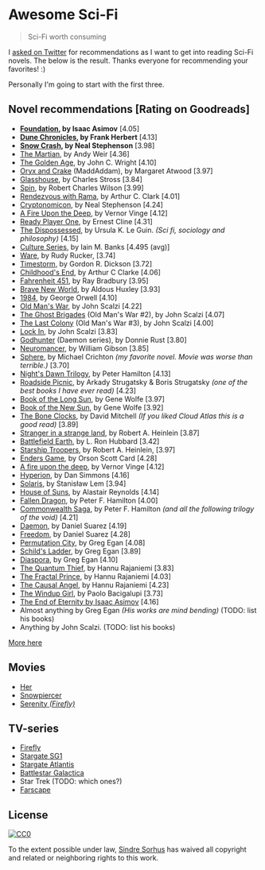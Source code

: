 # Awesome Sci-Fi

> Sci-Fi worth consuming

I [asked on Twitter](https://twitter.com/sindresorhus/status/557586610850897920) for recommendations as I want to get into reading Sci-Fi novels. The below is the result. Thanks everyone for recommending your favorites! :)

Personally I'm going to start with the first three.


## Novel recommendations [Rating on Goodreads]

- **[Foundation](https://www.goodreads.com/book/show/29579.Foundation), by Isaac Asimov** [4.05]
- **[Dune Chronicles](https://www.goodreads.com/series/45935-dune-chronicles), by Frank Herbert** [4.13]
- **[Snow Crash](https://www.goodreads.com/book/show/830.Snow_Crash), by Neal Stephenson** [3.98]
- [The Martian](https://www.goodreads.com/book/show/18007564-the-martian), by Andy Weir [4.36]
- [The Golden Age](https://www.goodreads.com/series/41545-golden-age), by John C. Wright [4.10]
- [Oryx and Crake](https://www.goodreads.com/series/55674-maddaddam) (MaddAddam), by Margaret Atwood [3.97]
- [Glasshouse](https://www.goodreads.com/book/show/17866.Glasshouse), by Charles Stross [3.84]
- [Spin](https://www.goodreads.com/book/show/910863.Spin), by Robert Charles Wilson [3.99]
- [Rendezvous with Rama](https://www.goodreads.com/book/show/112537.Rendezvous_with_Rama), by Arthur C. Clark [4.01]
- [Cryptonomicon](https://www.goodreads.com/book/show/816.Cryptonomicon), by Neal Stephenson [4.24]
- [A Fire Upon the Deep](https://www.goodreads.com/book/show/77711.A_Fire_Upon_the_Deep), by Vernor Vinge [4.12]
- [Ready Player One](https://www.goodreads.com/book/show/9969571-ready-player-one), by Ernest Cline [4.31]
- [The Dispossessed](https://www.goodreads.com/book/show/13651.The_Dispossessed), by Ursula K. Le Guin. *(Sci fi, sociology and philosophy)* [4.15]
- [Culture Series](https://www.goodreads.com/series/49118-culture), by Iain M. Banks [4.495 (avg)]
- [Ware](https://www.goodreads.com/series/41816-ware), by Rudy Rucker, [3.74]
- [Timestorm](https://www.goodreads.com/book/show/536951.Time_Storm), by Gordon R. Dickson [3.72]
- [Childhood's End](https://www.goodreads.com/book/show/414999.Childhood_s_End), by Arthur C Clarke [4.06]
- [Fahrenheit 451](https://www.goodreads.com/book/show/17470674-fahrenheit-451), by Ray Bradbury [3.95]
- [Brave New World](https://www.goodreads.com/book/show/5129.Brave_New_World), by Aldous Huxley [3.93]
- [1984](https://www.goodreads.com/book/show/5470.1984), by George Orwell [4.10]
- [Old Man's War](https://www.goodreads.com/series/40789-old-man-s-war), by John Scalzi [4.22]
- [The Ghost Brigades](http://www.goodreads.com/book/show/239399.The_Ghost_Brigades?from_search=true) (Old Man's War #2), by John Scalzi [4.07]
- [The Last Colony](http://www.goodreads.com/book/show/88071.The_Last_Colony?from_search=true) (Old Man's War #3), by John Scalzi [4.00]
- [Lock In](http://www.goodreads.com/book/show/21418013-lock-in?from_search=true), by John Scalzi [3.83]
- [Godhunter](https://www.goodreads.com/book/show/17925326-godhunter) (Daemon series), by Donnie Rust [3.80]
- [Neuromancer](https://www.goodreads.com/book/show/22328.Neuromancer), by William Gibson [3.85]
- [Sphere](https://www.goodreads.com/book/show/455373.Sphere), by Michael Crichton *(my favorite novel. Movie was worse than terrible.)* [3.70]
- [Night's Dawn Trilogy](https://www.goodreads.com/series/43318-night-s-dawn), by Peter Hamilton [4.13]
- [Roadside Picnic](https://www.goodreads.com/book/show/331256.Roadside_Picnic), by Arkady Strugatsky & Boris Strugatsky *(one of the best books I have ever read)* [4.23]
- [Book of the Long Sun](https://www.goodreads.com/series/43253-the-book-of-the-long-sun), by Gene Wolfe [3.97]
- [Book of the New Sun](https://www.goodreads.com/series/41474-the-book-of-the-new-sun), by Gene Wolfe [3.92]
- [The Bone Clocks](https://www.goodreads.com/book/show/20819685-the-bone-clocks), by David Mitchell *(If you liked Cloud Atlas this is a good read)* [3.89]
- [Stranger in a strange land](https://www.goodreads.com/book/show/350.Stranger_in_a_Strange_Land), by Robert A. Heinlein [3.87]
- [Battlefield Earth](https://www.goodreads.com/book/show/769658.Battlefield_Earth), by L. Ron Hubbard [3.42]
- [Starship Troopers](https://www.goodreads.com/book/show/17214.Starship_Troopers), by Robert A. Heinlein, [3.97]
- [Enders Game](https://www.goodreads.com/book/show/375802.Ender_s_Game), by Orson Scott Card [4.28]
- [A fire upon the deep](https://www.goodreads.com/book/show/77711.A_Fire_Upon_the_Deep), by Vernor Vinge [4.12]
- [Hyperion](https://www.goodreads.com/book/show/77566.Hyperion), by Dan Simmons [4.16]
- [Solaris](https://www.goodreads.com/book/show/95558.Solaris), by Stanisław Lem [3.94]
- [House of Suns](https://www.goodreads.com/book/show/1126719.House_of_Suns), by Alastair Reynolds [4.14]
- [Fallen Dragon](https://www.goodreads.com/book/show/45258.Fallen_Dragon), by Peter F. Hamilton [4.00]
- [Commonwealth Saga](https://www.goodreads.com/series/40740-commonwealth-saga), by Peter F. Hamilton *(and all the following trilogy of the void)* [4.21]
- [Daemon](http://www.goodreads.com/book/show/4699575-daemon?from_search=true), by Daniel Suarez [4.19]
- [Freedom](http://www.goodreads.com/book/show/7132363-freedom?from_search=true), by Daniel Suarez [4.28]
- [Permutation City](https://www.goodreads.com/book/show/156784.Permutation_City), by Greg Egan [4.08]
- [Schild's Ladder](https://www.goodreads.com/book/show/156780.Schild_s_Ladder), by Greg Egan [3.89]
- [Diaspora](https://www.goodreads.com/book/show/156785.Diaspora), by Greg Egan [4.10]
- [The Quantum Thief](https://www.goodreads.com/book/show/7562764-the-quantum-thief), by Hannu Rajaniemi [3.83]
- [The Fractal Prince](https://www.goodreads.com/book/show/12074927-the-fractal-prince), by Hannu Rajaniemi [4.03]
- [The Causal Angel](https://www.goodreads.com/book/show/18190723-the-causal-angel), by Hannu Rajaniemi [4.23]
- [The Windup Girl](https://www.goodreads.com/book/show/6597651-the-windup-girl), by Paolo Bacigalupi [3.73]
- [The End of Eternity by Isaac Asimov](http://www.goodreads.com/book/show/509784.The_End_of_Eternity) [4.16]
- Almost anything by Greg Egan *(His works are mind bending)* (TODO: list his books)
- Anything by John Scalzi. (TODO: list his books)

[More here](http://www.fortelabs.co/sci-fi-books-ive-read)



## Movies

- [Her](http://www.imdb.com/title/tt1798709/)
- [Snowpiercer](http://www.imdb.com/title/tt1706620/)
- [Serenity *(Firefly)*](http://www.imdb.com/title/tt0379786/)


## TV-series

- [Firefly](http://www.imdb.com/title/tt0303461/)
- [Stargate SG1](http://www.imdb.com/title/tt0118480/)
- [Stargate Atlantis](http://www.imdb.com/title/tt0374455/)
- [Battlestar Galactica](http://www.imdb.com/title/tt0407362/)
- Star Trek (TODO: which ones?)
- [Farscape](http://www.imdb.com/title/tt0187636/)


## License

[![CC0](http://i.creativecommons.org/p/zero/1.0/88x31.png)](http://creativecommons.org/publicdomain/zero/1.0/)

To the extent possible under law, [Sindre Sorhus](http://sindresorhus.com) has waived all copyright and related or neighboring rights to this work.
